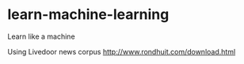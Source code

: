 # learn-machine-learning
Learn like a machine

Using Livedoor news corpus
http://www.rondhuit.com/download.html
